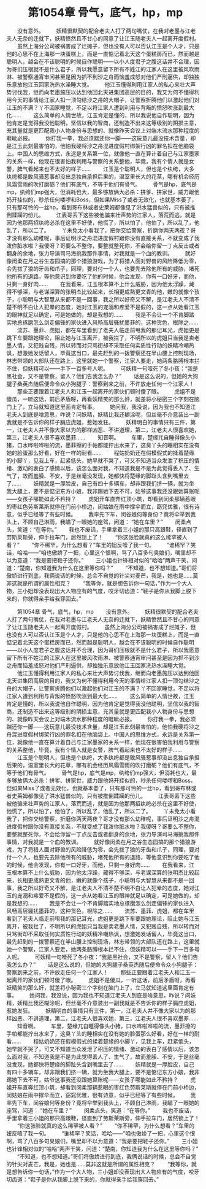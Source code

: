 # 　　第1054章 骨气，底气，hp，mp
　　没有意外。
　　妖精很默契的配合老夫人打了两句嘴仗，在我对老墨与江老夫人无奈的迁就下，妖精愤然且不甘心的同意了让江玉随老夫人一起离开度假村。
　　虽然上海分公司被祸害成了烂摊子，但也没有人可以否认江玉是个人才，只是他的心思不在上海那一块蛋糕上，而是一直惦记着北天这个蛋糕房而已，然而越是聪明人，越会在不该聪明的时候自作聪明——以小人度君子之腹这话并不合理，因为哥们压根就不是什么君子，所以我愿意留下所有不姓江的江家人在这里被风吹雨淋、被警察通宵审问甚至是因为抓不到沙之舟而恼羞成怒对他们严刑逼供，却独独乐意放他江玉回家洗热水澡睡大觉。
　　他江玉懂得利用江家人的私心来壮大声势讨伐我，继而向老墨施压以达到他回北天进集团高层的目的，我又为何不懂得利用今天的事情给江家人扣一顶勾结沙之舟的大帽子，让警察折腾他们以激起他们对江玉的不满？丫不回家睡觉，不足以将江家人遭到利用与背叛的愤怒吹涨到最大化……
　　这么简单的人情世故，江玉肯定是懂的，所以我说他自作聪明，因为他肯定是觉得我没他聪明，坚信以我的智商，还制造不出来这等级别的阴损主意，充其量就是更匹配我小人物身份与思想的、就像昨天会议上对端木流水那种程度的睚眦必报。
　　你打我一拳，我必须踹还你一脚——这玩意儿最没技术含量，却是江玉此刻最害怕的，他怕我硬将沙之舟混进度假村绑架行凶的罪名扣在他脑袋上。中国人的思维方式，永远是关系第一位，就像他一直在算计着自己与江家墨家的关系一样，他现在很害怕我利用与警察的关系整他，毕竟，我有个情人就是女警，脾气看起来也不太好的样子……
　　江玉是个聪明人，但也是个纨绔，大多纨绔都是敢风骚惹事却没出息独自承担后果的，温室里长大的花草，哪有机会经历风霜雪雨的吹打磨砺？他们有底气，不等于他们有骨气。
　　骨气是hp，底气是mp，纨绔们mp强大，但消耗也大，最多够放俩大必杀：拼爹、拼家世，威力跟他妈开挂似的，秒杀任何喽啰和Boss，但如果Miss了或者无效化，也就基本萎了，只有那可怜的一丝hp，看到哥布林或者史莱姆都像见了洪水猛兽似的，只有被推倒蹂躏的份儿。
　　江表哥丢下这些被他骗来壮声势的江家人，落荒而逃，就是因为他那两招纨绔必杀在这里不好使，他慌了，所以怕了，他怕了，所以乱了，他乱了，所以二了。
　　丫未免太小看我了，把你交给警察，折磨你两天两夜？哥才没有那么幼稚呢，事后证明沙之舟混进度假村跟你没有直接关系，不就变成了我泼你脏水啦？我傻呀？哥要么不整你，要整就整死你，不会给你留一丁点反击或者翻身的余地，张力导演司马海挑我那件事情，对我就是一个血的教训。
　　就好像闵柔在月之谷生态园搞的那个猎狼游戏，为了将猎人面对野兽的风险降低为零，会先拔了狼的牙齿和爪子，同理，要对付一个人，也要先去除他所有的威胁，堵死他所有的退路，等他意识到你要吃了他的时候，他会发现，你有一口好牙，而他，只剩一身好肉……
　　在我看来，江玉根本算不上什么威胁，因为他太浮躁，藏得不够深，与老谋深算的张明杰比较起来，长相更成熟更文青的他，嫩的就像个孩子，小聪明与大智慧从来都不是一回事，我之所以好奇又不解，是江老夫人不清不楚不明不白让人犯晕的态度，她对江玉的宠溺和疼爱不是假的，这一点从她看江玉的眼神就足以确定，可是她做的，却是我想的……
　　我是不会让一个不肯脚踏实地总琢磨怎么剑走偏锋的家伙进入风畅高层骚扰墨菲的，这种货色，根除之……
　　流苏、墨菲、虎姐，都在车里看到了老夫人临走前甩我的那记耳光，虎姐更是跳下车要跟她理论，阻止她与江玉离开，被我拦了，不明所以的虎姐只当我是卖老墨人情，又犯贱自残，所以转而对只骂街却不采取任何实质性行动的妖精冷嘲热讽，想激她发话留人，毕竟这当口，最先赶到的一拨警察还在半山腰上控制现场，林志带领的大部队还在路上，这里就她一个警察，江家人要走，她两条胳膊根本拦不住，但妖精可以——手下一百多号人呢。
　　可妖精一句噎死了冬小夜：“我是黑社会，又不是警察，留人？他们告我怎么办？”
　　话是这么说的，但她的大狗腿子桑英杰随后便命令众小狗腿子：警察到来之前，不许放走任何一个江家人！
　　那些正要跟着江老夫人和江玉一起离开的家伙们顿时傻了眼。
　　虎姐不是傻瓜，一听这话，前后矛盾呀，再看妖精笑的那么奸，就差将小秘密三个字刻在脑门上了，立马就知道这里面肯定有事。
　　她问我，我没说，因为我也不知道江老夫人到底是啥意思，咋说？问妖精，妖精比我还糊涂呢，但丝毫不介意装出一副我就是不告诉你的样子膈应虎姐，惹她发狂。
　　妖精明白的事情只有三件，第一，江老夫人并不像大家以为的那样凶恶、不讲道理，第二，江老夫人很喜欢她，第三，江老夫人很不喜欢墨菲……
　　知音啊。
　　车里，楚缘兀自睡得像头小猪，口水哗啦哗啦的流，墨菲擦的手帕都能拧出水来了，这臭丫头的睡相实在没有她的脸蛋那么好看，好在一样的耐看……
　　程姑奶奶还在假模假式的揉着楚缘的小脚丫，见我上车，赶紧低头，她早就不哭了，可又不知道当众发泄了积压的情绪、激动的表白了感情以后，该怎么面对我，不知道我是不是为此觉得丢人了、生气了，故而羞臊、不安，于是丝毫没发现，她都快将楚缘的脚趾头含到嘴里去了……
　　妖精就是一厚脸皮，自己有四十多辆车，却非跟我们挤一辆，就为坐我大腿上，要不是惦记东方小娘，我非踢她下去不可，姑爷这事我还没跟她算账呢——女孩子哪能如此不矜持？
　　虎姐开车直奔红顶小筑，却看到闵柔那辆惹眼的枣红色劳斯莱斯就停在门前小桥边，闵姑娘在雨中撑伞而立，窈窕优雅，很有诗意，似乎已经等了有些时候。
　　我率先下车，闵谷娘何等身份？竟将伞举到我头上，不顾自己淋雨，我瞄了一眼她的座驾，问道： “她在车里？”
　　闵柔点头，笑道：“在等你。”
　　我也不废话，手里拿着三小姐的那只高跟鞋，径直到了劳斯莱斯旁，伸手拉车门，居然锁上了！
　　“你这张脸就真的这么稀罕被人看？”
　　“你不稀罕，为什么想看？”车里的妞反噎了我一句。
　　“谁稀罕？笑话，哈哈——”咱也傲娇了一把，心里这个恨啊，骂了八百多句臭娘们，嘴里却不以为意道：“我是要把鞋子还你。”
　　三小姐也针锋相对似的“哈哈”两声干笑，问道：“楚南，你知道我为什么在这里等你吗？”
　　“不知道，也不想知道。”哥们将傲娇进行到底，我俩说话的时候，总会不自觉的针尖对麦芒，我是，她也是……莫非这就是所谓的属性相克？
　　“我等你，就是想告诉你一句话，”作为一个大人物，三小姐却没表现出大人物应有的气度，咬牙切齿道：“鞋子是你从我脚上脱下来的，你就得亲手给我穿回去。”

　　第1054章 骨气，底气，hp，mp
　　没有意外。
　　妖精很默契的配合老夫人打了两句嘴仗，在我对老墨与江老夫人无奈的迁就下，妖精愤然且不甘心的同意了让江玉随老夫人一起离开度假村。
　　虽然上海分公司被祸害成了烂摊子，但也没有人可以否认江玉是个人才，只是他的心思不在上海那一块蛋糕上，而是一直惦记着北天这个蛋糕房而已，然而越是聪明人，越会在不该聪明的时候自作聪明——以小人度君子之腹这话并不合理，因为哥们压根就不是什么君子，所以我愿意留下所有不姓江的江家人在这里被风吹雨淋、被警察通宵审问甚至是因为抓不到沙之舟而恼羞成怒对他们严刑逼供，却独独乐意放他江玉回家洗热水澡睡大觉。
　　他江玉懂得利用江家人的私心来壮大声势讨伐我，继而向老墨施压以达到他回北天进集团高层的目的，我又为何不懂得利用今天的事情给江家人扣一顶勾结沙之舟的大帽子，让警察折腾他们以激起他们对江玉的不满？丫不回家睡觉，不足以将江家人遭到利用与背叛的愤怒吹涨到最大化……
　　这么简单的人情世故，江玉肯定是懂的，所以我说他自作聪明，因为他肯定是觉得我没他聪明，坚信以我的智商，还制造不出来这等级别的阴损主意，充其量就是更匹配我小人物身份与思想的、就像昨天会议上对端木流水那种程度的睚眦必报。
　　你打我一拳，我必须踹还你一脚——这玩意儿最没技术含量，却是江玉此刻最害怕的，他怕我硬将沙之舟混进度假村绑架行凶的罪名扣在他脑袋上。中国人的思维方式，永远是关系第一位，就像他一直在算计着自己与江家墨家的关系一样，他现在很害怕我利用与警察的关系整他，毕竟，我有个情人就是女警，脾气看起来也不太好的样子……
　　江玉是个聪明人，但也是个纨绔，大多纨绔都是敢风骚惹事却没出息独自承担后果的，温室里长大的花草，哪有机会经历风霜雪雨的吹打磨砺？他们有底气，不等于他们有骨气。
　　骨气是hp，底气是mp，纨绔们mp强大，但消耗也大，最多够放俩大必杀：拼爹、拼家世，威力跟他妈开挂似的，秒杀任何喽啰和Boss，但如果Miss了或者无效化，也就基本萎了，只有那可怜的一丝hp，看到哥布林或者史莱姆都像见了洪水猛兽似的，只有被推倒蹂躏的份儿。
　　江表哥丢下这些被他骗来壮声势的江家人，落荒而逃，就是因为他那两招纨绔必杀在这里不好使，他慌了，所以怕了，他怕了，所以乱了，他乱了，所以二了。
　　丫未免太小看我了，把你交给警察，折磨你两天两夜？哥才没有那么幼稚呢，事后证明沙之舟混进度假村跟你没有直接关系，不就变成了我泼你脏水啦？我傻呀？哥要么不整你，要整就整死你，不会给你留一丁点反击或者翻身的余地，张力导演司马海挑我那件事情，对我就是一个血的教训。
　　就好像闵柔在月之谷生态园搞的那个猎狼游戏，为了将猎人面对野兽的风险降低为零，会先拔了狼的牙齿和爪子，同理，要对付一个人，也要先去除他所有的威胁，堵死他所有的退路，等他意识到你要吃了他的时候，他会发现，你有一口好牙，而他，只剩一身好肉……
　　在我看来，江玉根本算不上什么威胁，因为他太浮躁，藏得不够深，与老谋深算的张明杰比较起来，长相更成熟更文青的他，嫩的就像个孩子，小聪明与大智慧从来都不是一回事，我之所以好奇又不解，是江老夫人不清不楚不明不白让人犯晕的态度，她对江玉的宠溺和疼爱不是假的，这一点从她看江玉的眼神就足以确定，可是她做的，却是我想的……
　　我是不会让一个不肯脚踏实地总琢磨怎么剑走偏锋的家伙进入风畅高层骚扰墨菲的，这种货色，根除之……
　　流苏、墨菲、虎姐，都在车里看到了老夫人临走前甩我的那记耳光，虎姐更是跳下车要跟她理论，阻止她与江玉离开，被我拦了，不明所以的虎姐只当我是卖老墨人情，又犯贱自残，所以转而对只骂街却不采取任何实质性行动的妖精冷嘲热讽，想激她发话留人，毕竟这当口，最先赶到的一拨警察还在半山腰上控制现场，林志带领的大部队还在路上，这里就她一个警察，江家人要走，她两条胳膊根本拦不住，但妖精可以——手下一百多号人呢。
　　可妖精一句噎死了冬小夜：“我是黑社会，又不是警察，留人？他们告我怎么办？”
　　话是这么说的，但她的大狗腿子桑英杰随后便命令众小狗腿子：警察到来之前，不许放走任何一个江家人！
　　那些正要跟着江老夫人和江玉一起离开的家伙们顿时傻了眼。
　　虎姐不是傻瓜，一听这话，前后矛盾呀，再看妖精笑的那么奸，就差将小秘密三个字刻在脑门上了，立马就知道这里面肯定有事。
　　她问我，我没说，因为我也不知道江老夫人到底是啥意思，咋说？问妖精，妖精比我还糊涂呢，但丝毫不介意装出一副我就是不告诉你的样子膈应虎姐，惹她发狂。
　　妖精明白的事情只有三件，第一，江老夫人并不像大家以为的那样凶恶、不讲道理，第二，江老夫人很喜欢她，第三，江老夫人很不喜欢墨菲……
　　知音啊。
　　车里，楚缘兀自睡得像头小猪，口水哗啦哗啦的流，墨菲擦的手帕都能拧出水来了，这臭丫头的睡相实在没有她的脸蛋那么好看，好在一样的耐看……
　　程姑奶奶还在假模假式的揉着楚缘的小脚丫，见我上车，赶紧低头，她早就不哭了，可又不知道当众发泄了积压的情绪、激动的表白了感情以后，该怎么面对我，不知道我是不是为此觉得丢人了、生气了，故而羞臊、不安，于是丝毫没发现，她都快将楚缘的脚趾头含到嘴里去了……
　　妖精就是一厚脸皮，自己有四十多辆车，却非跟我们挤一辆，就为坐我大腿上，要不是惦记东方小娘，我非踢她下去不可，姑爷这事我还没跟她算账呢——女孩子哪能如此不矜持？
　　虎姐开车直奔红顶小筑，却看到闵柔那辆惹眼的枣红色劳斯莱斯就停在门前小桥边，闵姑娘在雨中撑伞而立，窈窕优雅，很有诗意，似乎已经等了有些时候。
　　我率先下车，闵谷娘何等身份？竟将伞举到我头上，不顾自己淋雨，我瞄了一眼她的座驾，问道： “她在车里？”
　　闵柔点头，笑道：“在等你。”
　　我也不废话，手里拿着三小姐的那只高跟鞋，径直到了劳斯莱斯旁，伸手拉车门，居然锁上了！
　　“你这张脸就真的这么稀罕被人看？”
　　“你不稀罕，为什么想看？”车里的妞反噎了我一句。
　　“谁稀罕？笑话，哈哈——”咱也傲娇了一把，心里这个恨啊，骂了八百多句臭娘们，嘴里却不以为意道：“我是要把鞋子还你。”
　　三小姐也针锋相对似的“哈哈”两声干笑，问道：“楚南，你知道我为什么在这里等你吗？”
　　“不知道，也不想知道。”哥们将傲娇进行到底，我俩说话的时候，总会不自觉的针尖对麦芒，我是，她也是……莫非这就是所谓的属性相克？
　　“我等你，就是想告诉你一句话，”作为一个大人物，三小姐却没表现出大人物应有的气度，咬牙切齿道：“鞋子是你从我脚上脱下来的，你就得亲手给我穿回去。”
